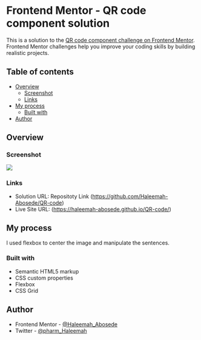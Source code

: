# Frontend Mentor - QR code component solution

This is a solution to the [QR code component challenge on Frontend Mentor](https://www.frontendmentor.io/challenges/qr-code-component-iux_sIO_H). Frontend Mentor challenges help you improve your coding skills by building realistic projects. 

## Table of contents

- [Overview](#overview)
  - [Screenshot](#screenshot)
  - [Links](#links)
- [My process](#my-process)
  - [Built with](#built-with)
- [Author](#author)



## Overview

### Screenshot

![](./QR_screenshot.jpg)


### Links

- Solution URL: Repositoty Link (https://github.com/Haleemah-Abosede/QR-code)
- Live Site URL: (https://haleemah-abosede.github.io/QR-code/)

## My process
I used flexbox to center the image and manipulate the sentences.

### Built with

- Semantic HTML5 markup
- CSS custom properties
- Flexbox
- CSS Grid


## Author

- Frontend Mentor - [@Haleemah_Abosede](https://www.frontendmentor.io/profile/Haleemah_Abosede)
- Twitter - [@pharm_Haleemah](https://www.twitter.com/pharm_Haleemah)


